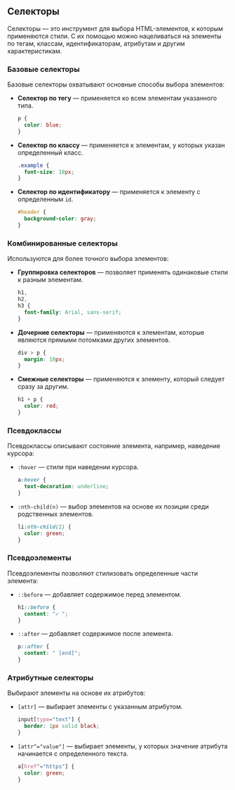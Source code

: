 ## Селекторы

Селекторы — это инструмент для выбора HTML-элементов, к которым применяются стили. С их помощью можно нацеливаться на элементы по тегам, классам, идентификаторам, атрибутам и другим характеристикам.

### Базовые селекторы

Базовые селекторы охватывают основные способы выбора элементов:

- **Селектор по тегу** — применяется ко всем элементам указанного типа.
  ```css
  p {
    color: blue;
  }
  ```
- **Селектор по классу** — применяется к элементам, у которых указан определенный класс.
  ```css
  .example {
    font-size: 18px;
  }
  ```
- **Селектор по идентификатору** — применяется к элементу с определенным `id`.
  ```css
  #header {
    background-color: gray;
  }
  ```

### Комбинированные селекторы

Используются для более точного выбора элементов:

- **Группировка селекторов** — позволяет применять одинаковые стили к разным элементам.
  ```css
  h1,
  h2,
  h3 {
    font-family: Arial, sans-serif;
  }
  ```
- **Дочерние селекторы** — применяются к элементам, которые являются прямыми потомками других элементов.
  ```css
  div > p {
    margin: 10px;
  }
  ```
- **Смежные селекторы** — применяются к элементу, который следует сразу за другим.
  ```css
  h1 + p {
    color: red;
  }
  ```

### Псевдоклассы

Псевдоклассы описывают состояние элемента, например, наведение курсора:

- `:hover` — стили при наведении курсора.
  ```css
  a:hover {
    text-decoration: underline;
  }
  ```
- `:nth-child(n)` — выбор элементов на основе их позиции среди родственных элементов.
  ```css
  li:nth-child(2) {
    color: green;
  }
  ```

### Псевдоэлементы

Псевдоэлементы позволяют стилизовать определенные части элемента:

- `::before` — добавляет содержимое перед элементом.
  ```css
  h1::before {
    content: "✓ ";
  }
  ```
- `::after` — добавляет содержимое после элемента.
  ```css
  p::after {
    content: " [end]";
  }
  ```

### Атрибутные селекторы

Выбирают элементы на основе их атрибутов:

- `[attr]` — выбирает элементы с указанным атрибутом.
  ```css
  input[type="text"] {
    border: 1px solid black;
  }
  ```
- `[attr^="value"]` — выбирает элементы, у которых значение атрибута начинается с определенного текста.
  ```css
  a[href^="https"] {
    color: green;
  }
  ```
